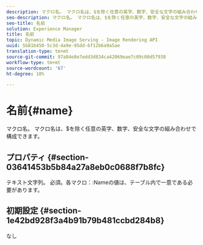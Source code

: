 ```yaml
---
description: マクロ名。 マクロ名は、$を除く任意の英字、数字、安全な文字の組み合わせで構成できます。
seo-description: マクロ名。 マクロ名は、$を除く任意の英字、数字、安全な文字の組み合わせで構成できます。
seo-title: 名前
solution: Experience Manager
title: 名前
topic: Dynamic Media Image Serving - Image Rendering API
uuid: 5b81b450-5c3d-4a9e-95dd-6f12b6a9a5ae
translation-type: tm+mt
source-git-commit: 97a84e8e7edd3d834ca42069eae7c09c00d57938
workflow-type: tm+mt
source-wordcount: '67'
ht-degree: 10%

---
```



# 名前{#name}

マクロ名。 マクロ名は、$を除く任意の英字、数字、安全な文字の組み合わせで構成できます。

## プロパティ {#section-03641453b5b84a27a8eb0c0688f7b8fc}

テキスト文字列。 必須。各マクロ：:Nameの値は、テーブル内で一意である必要があります。

## 初期設定 {#section-1e42bd928f3a4b91b79b481ccbd284b8}

なし
